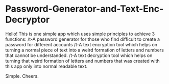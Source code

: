 # Password-Generator-and-Text-Enc-Decryptor

Hello! This is one simple app which uses simple principles to achieve 3 functions: 
/t-A password generator for those who find difficult to create a password for different accounts
/t-A text encryption tool which helps on turning a normal piece of text into a weird formation of letters and numbers that cannot be understanded.
/t-A text decryption tool which helps on turning that weird formation of letters and numbers that was created with this app only into normal readable text.

Simple.
Cheers.
